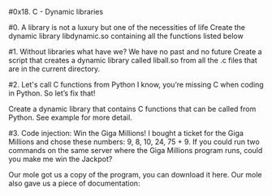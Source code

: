 #0x18. C - Dynamic libraries


#0. A library is not a luxury but one of the necessities of life
Create the dynamic library libdynamic.so containing all the functions listed below

#1. Without libraries what have we? We have no past and no future
Create a script that creates a dynamic library called liball.so from all the .c files that are in the current directory.

#2. Let's call C functions from Python
I know, you’re missing C when coding in Python. So let’s fix that!

Create a dynamic library that contains C functions that can be called from Python. See example for more detail.

#3. Code injection: Win the Giga Millions!
I bought a ticket for the Giga Millions and chose these numbers: 9, 8, 10, 24, 75 + 9. If you could run two commands on the same server where the Giga Millions program runs, could you make me win the Jackpot?

Our mole got us a copy of the program, you can download it here. Our mole also gave us a piece of documentation:
